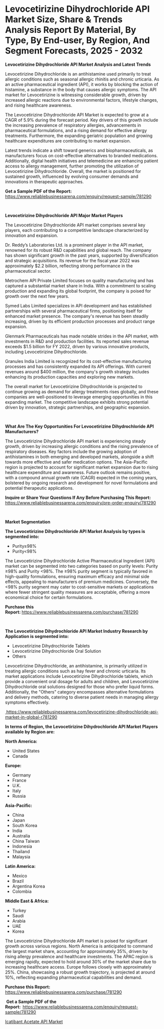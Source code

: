 <p><h1>Levocetirizine Dihydrochloride API Market Size, Share & Trends Analysis Report By Material, By Type, By End-user, By Region, And Segment Forecasts, 2025 - 2032</h1></p><p><strong>Levocetirizine Dihydrochloride API Market Analysis and Latest Trends</strong></p>
<p><p>Levocetirizine Dihydrochloride is an antihistamine used primarily to treat allergic conditions such as seasonal allergic rhinitis and chronic urticaria. As an active pharmaceutical ingredient (API), it works by blocking the action of histamine, a substance in the body that causes allergic symptoms. The API market for Levocetirizine is witnessing considerable growth, driven by increased allergic reactions due to environmental factors, lifestyle changes, and rising healthcare awareness. </p><p>The Levocetirizine Dihydrochloride API Market is expected to grow at a CAGR of 5.9% during the forecast period. Key drivers of this growth include the increasing prevalence of respiratory allergies, advancements in pharmaceutical formulations, and a rising demand for effective allergy treatments. Furthermore, the expanding geriatric population and growing healthcare expenditures are contributing to market expansion. </p><p>Latest trends indicate a shift toward generics and biopharmaceuticals, as manufacturers focus on cost-effective alternatives to branded medications. Additionally, digital health initiatives and telemedicine are enhancing patient access to allergy management, further promoting the utilization of Levocetirizine Dihydrochloride. Overall, the market is positioned for sustained growth, influenced by evolving consumer demands and innovations in therapeutic approaches.</p></p>
<p><strong>Get a Sample PDF of the Report:&nbsp;</strong> <a href="https://www.reliablebusinessarena.com/enquiry/request-sample/781290?utm_campaign=1892&utm_medium=2&utm_source=Github&utm_content=ia&utm_term=26032025&utm_id=levocetirizine-dihydrochloride-api">https://www.reliablebusinessarena.com/enquiry/request-sample/781290</a></p>
<p>&nbsp;</p>
<p><strong>Levocetirizine Dihydrochloride API Major Market Players</strong></p>
<p><p>The Levocetirizine Dihydrochloride API market comprises several key players, each contributing to a competitive landscape characterized by innovation and expansion.</p><p>Dr. Reddy’s Laboratories Ltd. is a prominent player in the API market, renowned for its robust R&D capabilities and global reach. The company has shown significant growth in the past years, supported by diversification and strategic acquisitions. Its revenue for the fiscal year 2022 was approximately $2.2 billion, reflecting strong performance in the pharmaceutical sector.</p><p>Metrochem API Private Limited focuses on quality manufacturing and has captured a substantial market share in India. With a commitment to scaling production and expanding its global footprint, the company is poised for growth over the next few years.</p><p>Symed Labs Limited specializes in API development and has established partnerships with several pharmaceutical firms, positioning itself for enhanced market presence. The company's revenue has been steadily increasing, driven by its efficient production processes and product range expansion.</p><p>Glenmark Pharmaceuticals has made notable strides in the API market, with investments in R&D and production facilities. Its reported sales revenue exceeds $1.5 billion for FY 2022, driven by various innovative products, including Levocetirizine Dihydrochloride.</p><p>Granules India Limited is recognized for its cost-effective manufacturing processes and has consistently expanded its API offerings. With current revenues around $400 million, the company's growth strategy includes enhancing its production capacities and exploring new markets.</p><p>The overall market for Levocetirizine Dihydrochloride is projected to continue growing as demand for allergy treatments rises globally, and these companies are well-positioned to leverage emerging opportunities in this expanding market. The competitive landscape exhibits strong potential driven by innovation, strategic partnerships, and geographic expansion.</p></p>
<p>&nbsp;</p>
<p><strong>What Are The Key Opportunities For Levocetirizine Dihydrochloride API Manufacturers?</strong></p>
<p><p>The Levocetirizine Dihydrochloride API market is experiencing steady growth, driven by increasing allergic conditions and the rising prevalence of respiratory diseases. Key factors include the growing adoption of antihistamines in both emerging and developed markets, alongside a shift towards more effective and safer medication options. The Asia-Pacific region is projected to account for significant market expansion due to rising healthcare expenditure and awareness. Future outlook remains positive, with a compound annual growth rate (CAGR) expected in the coming years, bolstered by ongoing research and development for novel formulations and potential therapeutic applications.</p></p>
<p><strong>Inquire or Share Your Questions If Any Before Purchasing This Report:</strong> <a href="https://www.reliablebusinessarena.com/enquiry/pre-order-enquiry/781290?utm_campaign=1892&utm_medium=2&utm_source=Github&utm_content=ia&utm_term=26032025&utm_id=levocetirizine-dihydrochloride-api">https://www.reliablebusinessarena.com/enquiry/pre-order-enquiry/781290</a></p>
<p>&nbsp;</p>
<p><strong>Market Segmentation</strong></p>
<p><strong>The Levocetirizine Dihydrochloride API Market Analysis by types is segmented into:</strong></p>
<p><ul><li>Purity≥98%</li><li>Purity<98%</li></ul></p>
<p><p>The Levocetirizine Dihydrochloride Active Pharmaceutical Ingredient (API) market can be segmented into two categories based on purity levels: Purity ≥98% and Purity <98%. The ≥98% purity segment is typically favored in high-quality formulations, ensuring maximum efficacy and minimal side effects, appealing to manufacturers of premium medicines. Conversely, the <98% purity segment may cater to cost-sensitive markets or applications where fewer stringent quality measures are acceptable, offering a more economical choice for certain formulations.</p></p>
<p><strong>Purchase this Report:&nbsp;</strong><a href="https://www.reliablebusinessarena.com/purchase/781290?utm_campaign=1892&utm_medium=2&utm_source=Github&utm_content=ia&utm_term=26032025&utm_id=levocetirizine-dihydrochloride-api">https://www.reliablebusinessarena.com/purchase/781290</a></p>
<p>&nbsp;</p>
<p><strong>The Levocetirizine Dihydrochloride API Market Industry Research by Application is segmented into:</strong></p>
<p><ul><li>Levocetirizine Dihydrochloride Tablets</li><li>Levocetirizine Dihydrochloride Oral Solution</li><li>Others</li></ul></p>
<p><p>Levocetirizine Dihydrochloride, an antihistamine, is primarily utilized in treating allergic conditions such as hay fever and chronic urticaria. Its market applications include Levocetirizine Dihydrochloride tablets, which provide a convenient oral dosage for adults and children, and Levocetirizine Dihydrochloride oral solutions designed for those who prefer liquid forms. Additionally, the "Others" category encompasses alternative formulations and delivery methods, catering to diverse patient needs in managing allergy symptoms effectively.</p></p>
<p><a href="https://www.reliablebusinessarena.com/levocetirizine-dihydrochloride-api-market-in-global-r781290?utm_campaign=1892&utm_medium=2&utm_source=Github&utm_content=ia&utm_term=26032025&utm_id=levocetirizine-dihydrochloride-api">&nbsp;https://www.reliablebusinessarena.com/levocetirizine-dihydrochloride-api-market-in-global-r781290</a></p>
<p><strong>In terms of Region, the Levocetirizine Dihydrochloride API Market Players available by Region are:</strong></p>
<p>
    <p> <strong> North America: </strong>
        <ul>
            <li>United States</li>
            <li>Canada</li>
        </ul>
        </p> 
    <p> <strong> Europe: </strong>
        <ul>
            <li>Germany</li>
            <li>France</li>
            <li>U.K.</li>
            <li>Italy</li>
            <li>Russia</li>
        </ul>
        </p> 
    <p> <strong> Asia-Pacific: </strong>
        <ul>
            <li>China</li>
            <li>Japan</li>
            <li>South Korea</li>
            <li>India</li>
            <li>Australia</li>
            <li>China Taiwan</li>
            <li>Indonesia</li>
            <li>Thailand</li>
            <li>Malaysia</li>
        </ul>
        </p> 
    <p> <strong> Latin America: </strong>
        <ul>
            <li>Mexico</li>
            <li>Brazil</li>
            <li>Argentina Korea</li>
            <li>Colombia</li>
        </ul>
        </p> 
    <p> <strong> Middle East & Africa: </strong>
        <ul>
            <li>Turkey</li>
            <li>Saudi</li>
            <li>Arabia</li>
            <li>UAE</li>
            <li>Korea</li>
        </ul>
    </p>
    </p>
<p><p>The Levocetirizine Dihydrochloride API market is poised for significant growth across various regions. North America is anticipated to command the largest market share, accounting for approximately 35%, driven by rising allergy prevalence and healthcare investments. The APAC region is emerging rapidly, expected to hold around 30% of the market share due to increasing healthcare access. Europe follows closely with approximately 25%. China, showcasing a robust growth trajectory, is projected at around 10%, reflecting expanding pharmaceutical capabilities and demand.</p></p>
<p><strong>Purchase this Report: </strong><a href="https://www.reliablebusinessarena.com/purchase/781290?utm_campaign=1892&utm_medium=2&utm_source=Github&utm_content=ia&utm_term=26032025&utm_id=levocetirizine-dihydrochloride-api">https://www.reliablebusinessarena.com/purchase/781290</a></p>
<p>&nbsp;<strong>Get a Sample PDF of the Report:&nbsp;&nbsp;</strong><a href="https://www.reliablebusinessarena.com/enquiry/request-sample/781290?utm_campaign=1892&utm_medium=2&utm_source=Github&utm_content=ia&utm_term=26032025&utm_id=levocetirizine-dihydrochloride-api">https://www.reliablebusinessarena.com/enquiry/request-sample/781290</a></p>
<p><strong></strong></p>
<p><p><a href="https://github.com/provorikovar/Market-Research-Report-List-7/blob/main/icatibant-acetate-api-market.md?utm_campaign=1892&utm_medium=2&utm_source=Github&utm_content=ia&utm_term=26032025&utm_id=levocetirizine-dihydrochloride-api">Icatibant Acetate API Market</a></p></p>